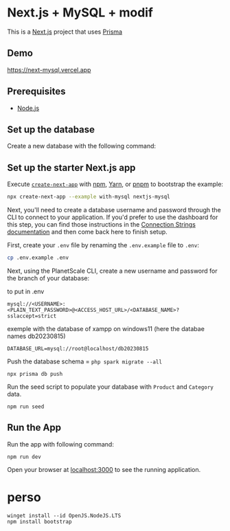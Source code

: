 # Next.js + MySQL + modif

This is a [Next.js](https://nextjs.org/) project that uses [Prisma](https://www.prisma.io/) 

## Demo 

https://next-mysql.vercel.app

## Prerequisites

- [Node.js](https://nodejs.org/en/download/)


## Set up the database

Create a new database with the following command:



## Set up the starter Next.js app

Execute [`create-next-app`](https://github.com/vercel/next.js/tree/canary/packages/create-next-app) with [npm](https://docs.npmjs.com/cli/init), [Yarn](https://yarnpkg.com/lang/en/docs/cli/create/), or [pnpm](https://pnpm.io) to bootstrap the example:

```bash
npx create-next-app --example with-mysql nextjs-mysql
```

Next, you'll need to create a database username and password through the CLI to connect to your application. If you'd prefer to use the dashboard for this step, you can find those instructions in the [Connection Strings documentation](https://docs.planetscale.com/concepts/connection-strings#creating-a-password) and then come back here to finish setup.

First, create your `.env` file by renaming the `.env.example` file to `.env`:

```sh
cp .env.example .env
```

Next, using the PlanetScale CLI, create a new username and password for the branch of your database:





to put in .env
```text
mysql://<USERNAME>:<PLAIN_TEXT_PASSWORD>@<ACCESS_HOST_URL>/<DATABASE_NAME>?sslaccept=strict
```
exemple with the database of xampp on windows11 (here the databae names db20230815)
```text
DATABASE_URL=mysql://root@localhost/db20230815
```

Push the database schema = `php spark migrate --all`

`npx prisma db push`

Run the seed script to populate your database with `Product` and `Category` data.

`npm run seed`

## Run the App

Run the app with following command:

`npm run dev`

Open your browser at [localhost:3000](localhost:3000) to see the running application.



# perso
```
winget install --id OpenJS.NodeJS.LTS
npm install bootstrap
```

